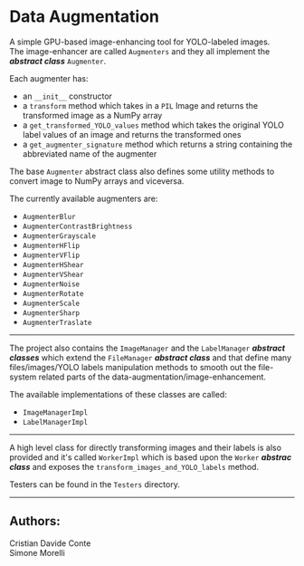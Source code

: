# Data Augmentation
A simple GPU-based image-enhancing tool for YOLO-labeled images. <br/>
The image-enhancer are called `Augmenters` and they all implement the _**abstract class**_ `Augmenter`. <br/>

Each augmenter has: 
- an `__init__` constructor 
- a `transform` method which takes in a `PIL` Image and returns the transformed image as a NumPy array
- a `get_transformed_YOLO_values` method which takes the original YOLO label values of an image and returns the transformed ones
- a `get_augmenter_signature` method which returns a string containing the abbreviated name of the augmenter  <br/>

The base `Augmenter` abstract class also defines some utility methods to convert image to NumPy arrays and viceversa. <br/>

The currently available augmenters are:
- `AugmenterBlur`
- `AugmenterContrastBrightness`
- `AugmenterGrayscale`
- `AugmenterHFlip`
- `AugmenterVFlip`
- `AugmenterHShear`
- `AugmenterVShear`
- `AugmenterNoise`
- `AugmenterRotate`
- `AugmenterScale`
- `AugmenterSharp`
- `AugmenterTraslate`

---

The project also contains the `ImageManager` and the `LabelManager` _**abstract classes**_ which extend the `FileManager` _**abstract class**_ and that define many files/images/YOLO labels manipulation methods to smooth out the file-system related parts of the data-augmentation/image-enhancement. <br/>

The available implementations of these classes are called: 
- `ImageManagerImpl`
- `LabelManagerImpl`

---

A high level class for directly transforming images and their labels is also provided and it's called `WorkerImpl` which is based upon the `Worker` _**abstrac class**_ and exposes the `transform_images_and_YOLO_labels` method.

Testers can be found in the `Testers` directory.

--- 

## Authors:
Cristian Davide Conte <br/>
Simone Morelli
